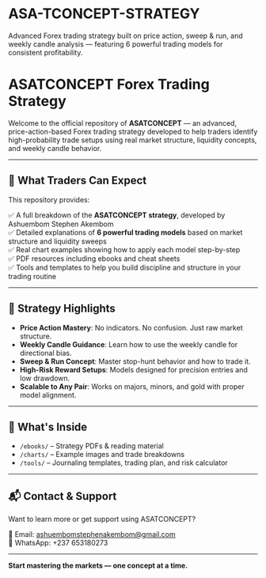 # ASA-TCONCEPT-STRATEGY
Advanced Forex trading strategy built on price action, sweep &amp; run, and weekly candle analysis — featuring 6 powerful trading models for consistent profitability.
# ASATCONCEPT Forex Trading Strategy

Welcome to the official repository of **ASATCONCEPT** — an advanced, price-action-based Forex trading strategy developed to help traders identify high-probability trade setups using real market structure, liquidity concepts, and weekly candle behavior.

---

## 🧠 What Traders Can Expect

This repository provides:

✅ A full breakdown of the **ASATCONCEPT strategy**, developed by Ashuembom Stephen Akembom  
✅ Detailed explanations of **6 powerful trading models** based on market structure and liquidity sweeps  
✅ Real chart examples showing how to apply each model step-by-step  
✅ PDF resources including ebooks and cheat sheets  
✅ Tools and templates to help you build discipline and structure in your trading routine

---

## 🔧 Strategy Highlights

- **Price Action Mastery**: No indicators. No confusion. Just raw market structure.
- **Weekly Candle Guidance**: Learn how to use the weekly candle for directional bias.
- **Sweep & Run Concept**: Master stop-hunt behavior and how to trade it.
- **High-Risk Reward Setups**: Models designed for precision entries and low drawdown.
- **Scalable to Any Pair**: Works on majors, minors, and gold with proper model alignment.

---

## 📂 What's Inside

- `/ebooks/` – Strategy PDFs & reading material  
- `/charts/` – Example images and trade breakdowns  
- `/tools/` – Journaling templates, trading plan, and risk calculator  

---

## 📬 Contact & Support

Want to learn more or get support using ASATCONCEPT?

📩 Email: ashuembomstephenakembom@gmail.com  
📱 WhatsApp: +237 653180273  

---

**Start mastering the markets — one concept at a time.**

